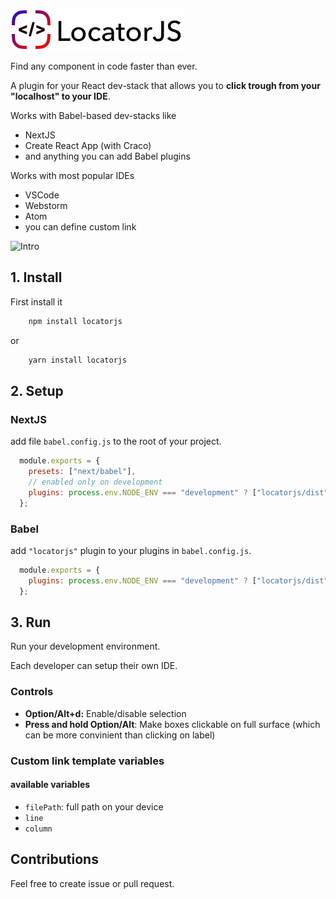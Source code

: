 ![Intro](./docs/logo-noborders.png)

Find any component in code faster than ever.

A plugin for your React dev-stack that allows you to **click trough from your "localhost" to your IDE**.

Works with Babel-based dev-stacks like 
- NextJS 
- Create React App (with Craco) 
- and anything you can add Babel plugins

Works with most popular IDEs 
- VSCode 
- Webstorm 
- Atom
- you can define custom link

![Intro](./docs/intro.gif)

## 1. Install

First install it
```sh
    npm install locatorjs
```
or
```sh
    yarn install locatorjs
```

## 2. Setup
### NextJS

add file `babel.config.js` to the root of your project.

```javascript
  module.exports = {
    presets: ["next/babel"],
    // enabled only on development
    plugins: process.env.NODE_ENV === "development" ? ["locatorjs/dist"] : [],
  };
```

### Babel

add `"locatorjs"` plugin to your plugins in `babel.config.js`.

```javascript
  module.exports = {
    plugins: process.env.NODE_ENV === "development" ? ["locatorjs/dist"] : [],
  };
```

## 3. Run 
 
Run your development environment. 

Each developer can setup their own IDE.

### Controls
- **Option/Alt+d:** Enable/disable selection
- **Press and hold Option/Alt**: Make boxes clickable on full surface (which can be more convinient than clicking on label)

### Custom link template variables

#### available variables
- `filePath`: full path on your device
- `line`
- `column`

## Contributions
Feel free to create issue or pull request. 